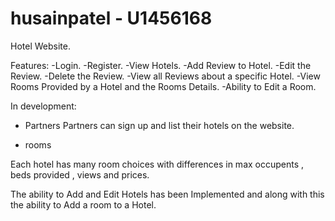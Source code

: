 # husainpatel - U1456168
Hotel Website.

Features:
-Login.
-Register.
-View Hotels.
-Add Review to Hotel.
-Edit the  Review.
-Delete the Review.
-View all Reviews about a specific Hotel.
-View Rooms Provided by a Hotel and the Rooms Details.
-Ability to Edit a Room.

In development: 
- Partners
Partners can sign up and list their hotels on the website.

- rooms

Each hotel has many room choices with differences in max occupents , beds provided , views and prices.

The ability to Add and  Edit Hotels has been Implemented and along with this the ability to Add a room to a Hotel.
